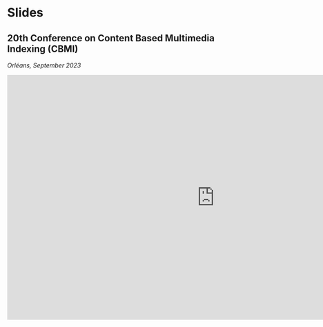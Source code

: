 # Slides

## 20th Conference on Content Based Multimedia Indexing (CBMI)
*Orléans, September 2023*

<iframe src="https://docs.google.com/presentation/d/e/2PACX-1vRyyvxvOXsaeUGaiLC3orxNuRNp5tpR9Fg7RbhNm563skroOlpCYwmLc4hrh_UGIa5N5UFmA3OSlrVk/embed?start=true&loop=false&delayms=3000" frameborder="0" width="960" height="569" allowfullscreen="true" mozallowfullscreen="true" webkitallowfullscreen="true"></iframe>